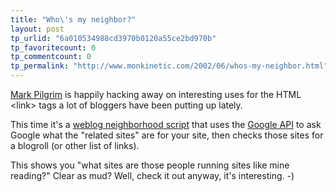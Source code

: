 ```yaml
---
title: "Who\'s my neighbor?"
layout: post
tp_urlid: "6a010534988cd3970b0120a55ce2bd970b"
tp_favoritecount: 0
tp_commentcount: 0
tp_permalink: "http://www.monkinetic.com/2002/06/whos-my-neighbor.html"
---
```

<a href="http://diveintomark.org/">Mark Pilgrim</a> is happily hacking away on interesting uses for the HTML &lt;link&gt; tags a lot of bloggers have been putting up lately.

This time it&#39;s a <a href="http://diveintomark.org/archives/2002/06/04.html">weblog neighborhood script</a> that uses the <a href="http://www.google.com/apis/">Google API</a> to ask Google what the &quot;related sites&quot; are for your site, then checks those sites for a blogroll (or other list of links). 

This shows you &quot;what sites are those people running sites like mine reading?&quot; Clear as mud? Well, check it out anyway, it&#39;s interesting. -)
